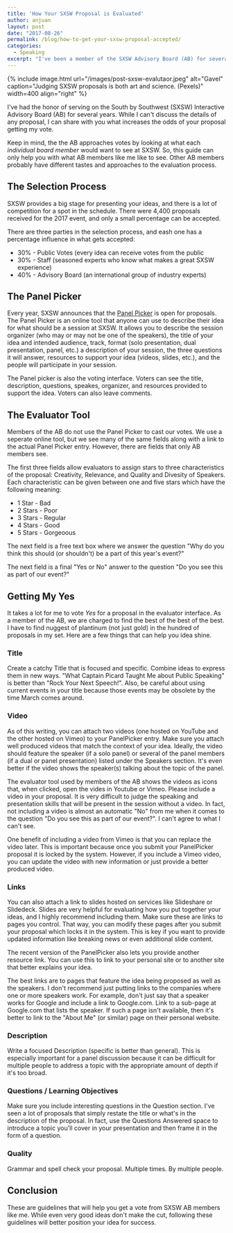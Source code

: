 ```yaml
---
title: 'How Your SXSW Proposal is Evaluated'
author: anjuan
layout: post
date: "2017-08-26"
permalink: /blog/how-to-get-your-sxsw-proposal-accepted/
categories:
  - Speaking
excerpt: "I've been a member of the SXSW Advisory Board (AB) for several years. As a member of the AB, I've reviewed hundreds of proposals submitted throug hthe PanelPicker interface. Here is my approach to deciding if I should vote for a proposal to be a part of SXSW."
---
```


{% include image.html url="/images/post-sxsw-evalutaor.jpeg" alt="Gavel" caption="Judging SXSW proposals is both art and science. (Pexels)" width=400 align="right" %}



I've had the honor of serving on the South by Southwest (SXSW) Interactive Advisory Board (AB) for several years. While I can't discuss the details of any proposal, I can share with you what increases the odds of your proposal getting my vote.

Keep in mind, the the AB approaches votes by looking at what each *individual board member* would want to see at SXSW. So, this guide can only help you with what AB members like me like to see. Other AB members probably have different tastes and approaches to the evaluation process.

## The Selection Process

SXSW provides a big stage for presenting your ideas, and there is a lot of competition for a spot in the schedule. There were 4,400 proposals received for the 2017 event, and only a small percentage can be accepted. 

There are three parties in the selection process, and eash one has a percentage influence in what gets accepted:

* 30% - Public Votes (every idea can receive votes from the public
* 30% - Staff (seasoned experts who know what makes a great SXSW experience)
* 40% - Advisory Board (an international group of industry experts)

## The Panel Picker

Every year, SXSW announces that the [Panel Picker](panelpicker.sxsw.com) is open for proposals. The Panel Picker is an online tool that anyone can use to describe their idea for what should be a session at SXSW. It allows you to describe the session organizer (who may or may not be one of the speakers), the title of your idea and intended audience, track, format (solo presentation, dual presentation, panel, etc.) a description of your session, the three questions it will answer, resources to support your idea (videos, slides, etc.), and the people will participate in your session.

The Panel picker is also the voting interface. Voters can see the title, description, questions, speakes, organizer, and resources provided to support the idea. Voters can also leave comments.

## The Evaluator Tool

Members of the AB do not use the Panel Picker to cast our votes. We use a seperate online tool, but we see many of the same fields along with a link to the actual Panel Picker entry. However, there are fields that only AB members see.

The first three fields allow evaluators to assign stars to three characteristics of the proposal: Creativity, Relevance, and Quality and Divesity of Speakers. Each characteristic can be given between one and five stars which have the following meaning:

* 1 Star - Bad
* 2 Stars - Poor
* 3 Stars - Regular
* 4 Stars - Good
* 5 Stars - Gorgeoous

The next field is a free text box where we answer the question "Why do you think this should (or shouldn't) be a part of this year's event?"

The next field is a final "Yes or No" answer to the question "Do you see this as part of our event?"

## Getting My Yes

It takes a lot for me to vote *Yes* for a proposal in the evaluator interface. As a member of the AB, we are charged to find the best of the best of the best. I have to find nuggest of plantinum (not just gold) in the hundred of proposals in my set. Here are a few things that can help you idea shine.

### Title

Create a catchy Title that is focused and specific. Combine ideas to express them in new ways. "What Captain Picard Taught Me about Public Speaking" is better than "Rock Your Next Speech!". Also, be careful about using current events in your title because those events may be obsolete by the time March comes around.


### Video

As of this writing, you can attach two videos (one hosted on YouTube and the other hosted on Vimeo) to your PanelPicker entry. Make sure you attach well produced videos that match the context of your idea. Ideally, the video should feature the speaker (if a solo panel) or several of the panel members (if a dual or panel presentation) listed under the Speakers section. It's even better if the video shows the speaker(s) talking about the topic of the panel.

The evaluator tool used by members of the AB shows the videos as icons that, when clicked, open the vides in Youtube or Vimeo. Please include a video in your proposal. It is very difficult to judge the speaking and presentation skills that will be present in the session without a video. In fact, not including a video is almost an automatic "No" from me when it comes to the question "Do you see this as part of our event?". I can't agree to what I can't see.

One benefit of including a video from Vimeo is that you can replace the video later. This is important because once you submit your PanelPicker proposal it is locked by the system. However, if you include a Vimeo video, you can update the video with new information or just provide a better produced video.

### Links

You can also attach a link to slides hosted on services like Slideshare or Slidedeck. Slides are very helpful for evaluating how you put together your ideas, and I highly recommend including them.  Make sure these are links to pages you control. That way, you can modify these pages after you submit your proposal which locks it in the system. This is key if you want to provide updated information like breaking news or even additional slide content.

The recent version of the PanelPicker also lets you provide another resource link. You can use this to link to your personal site or to another site that better explains your idea.

The best links are to pages that feature the idea being proposed as well as the speakers. I don't recommend just putting links to the companies where one or more speakers work. For example, don't just say that a speaker works for Google and include a link to Google.com. Link to a sub-page at Google.com that lists the speaker. If such a page isn't available, then it's better to link to the "About Me" (or similar) page on their personal website. 

### Description

Write a focused Description (specific is better than general). This is especially important for a panel discussion because it can be difficult for multiple people to address a topic with the appropriate amount of depth if it's too broad.

### Questions / Learning Objectives

Make sure you include interesting questions in the Question section. I've seen a lot of proposals that simply restate the title or what's in the description of the proposal. In fact, use the Questions Answered space to introduce a topic you'll cover in your presentation and then frame it in the form of a question. 

### Quality

Grammar and spell check your proposal. Multiple times. By multiple people.

## Conclusion

These are guidelines that will help you get a vote from SXSW AB members like me. While even very good ideas don't make the cut, following these guidelines will better position your idea for success.
